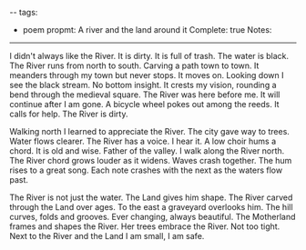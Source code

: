 --
tags:
  - poem
propmt: A river and the land around it
Complete: true
Notes:
---

I didn't always like the River. It is dirty. It is full of trash. The water is black. The River runs from north to south. Carving a path town to town. It meanders through my town but never stops. It moves on. Looking down I see the black stream. No bottom insight. It crests my vision, rounding a bend through the medieval square. The River was here before me. It will continue after I am gone. A bicycle wheel pokes out among the reeds. It calls for help. The River is dirty.

Walking north I learned to appreciate the River. The city gave way to trees. Water flows clearer. The River has a voice. I hear it. A low choir hums a chord. It is old and wise. Father of the valley. I walk along the River north. The River chord grows louder as it widens. Waves crash together. The hum rises to a great song. Each note crashes with the next as the waters flow past. 

The River is not just the water. The Land gives him shape. The River carved through the Land over ages. To the east a graveyard overlooks him. The hill curves, folds and grooves. Ever changing, always beautiful. The Motherland frames and shapes the River. Her trees embrace the River. Not too tight. Next to the River and the Land I am small, I am safe. 

